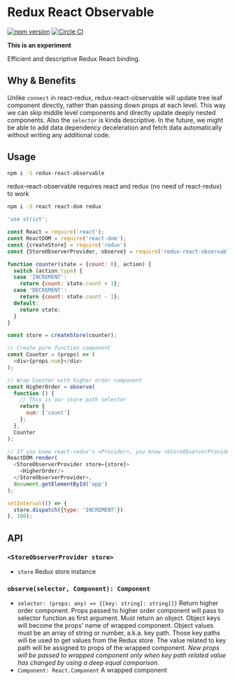 # Redux React Observable

[![npm version](https://badge.fury.io/js/redux-react-observable.svg)](https://badge.fury.io/js/redux-react-observable)
[![Circle CI](https://circleci.com/gh/d6u/redux-react-observable/tree/master.svg?style=svg)](https://circleci.com/gh/d6u/redux-react-observable/tree/master)

**This is an experiment**

Efficient and descriptive Redux React binding.

## Why & Benefits

Unlike `connect` in react-redux, redux-react-observable will update tree leaf component directly, rather than passing down props at each level. This way we can skip middle level components and directly update deeply nested components. Also the `selector` is kinda descriptive. In the future, we might be able to add data dependency deceleration and fetch data automatically without writing any additional code.

## Usage

```sh
npm i -S redux-react-observable
```

redux-react-observable requires react and redux (no need of react-redux) to work

```sh
npm i -S react react-dom redux
```

```js
'use strict';

const React = require('react');
const ReactDOM = require('react-dom');
const {createStore} = require('redux')
const {StoreObserverProvider, observe} = require('redux-react-observable');

function counter(state = {count: 0}, action) {
  switch (action.type) {
  case 'INCREMENT':
    return {count: state.count + 1};
  case 'DECREMENT':
    return {count: state.count - 1};
  default:
    return state;
  }
}

const store = createStore(counter);

// Create pure function component
const Counter = (props) => (
  <div>{props.num}</div>
);

// Wrap Counter with higher order component
const HigherOrder = observe(
  function () {
    // This is our store path selector
    return {
      num: ['count']
    };
  },
  Counter
);

// If you know react-redux's <Provider>, you know <StoreObserverProvider>
ReactDOM.render(
  <StoreObserverProvider store={store}>
    <HigherOrder/>
  </StoreObserverProvider>,
  document.getElementById('app')
);

setInterval(() => {
  store.dispatch({type: 'INCREMENT'})
}, 100);
```

## API

### `<StoreObserverProvider store>`

- `store` Redux store instance

### `observe(selector, Component): Component`

- `selector: (props: any) => {[key: string]: string[]}` Return higher order component. Props passed to higher order component will pass to selector function as first argument. Must return an object. Object keys will become the props' name of wrapped component. Object values must be an array of string or number, a.k.a. key path. Those key paths will be used to get values from the Redux store. The value related to key path will be assigned to props of the wrapped component. _New props will be passed to wrapped component only when key path related value has changed by using a deep equal comparison._
- `Component: React.Component` A wrapped component
